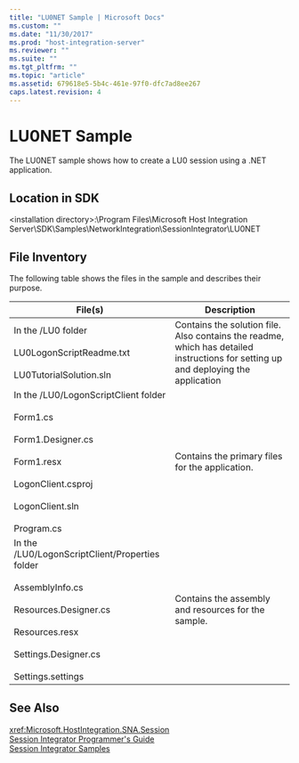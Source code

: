 ```yaml
---
title: "LU0NET Sample | Microsoft Docs"
ms.custom: ""
ms.date: "11/30/2017"
ms.prod: "host-integration-server"
ms.reviewer: ""
ms.suite: ""
ms.tgt_pltfrm: ""
ms.topic: "article"
ms.assetid: 679618e5-5b4c-461e-97f0-dfc7ad8ee267
caps.latest.revision: 4
---
```

# LU0NET Sample
The LU0NET sample shows how to create a LU0 session using a .NET application.  
  
## Location in SDK  
 \<installation directory>:\Program Files\Microsoft Host Integration Server\SDK\Samples\NetworkIntegration\SessionIntegrator\LU0NET  
  
## File Inventory  
 The following table shows the files in the sample and describes their purpose.  
  
|File(s)|Description|  
|---------------|-----------------|  
|In the /LU0 folder<br /><br /> LU0LogonScriptReadme.txt<br /><br /> LU0TutorialSolution.sln|Contains the solution file. Also contains the readme, which has detailed instructions for setting up and deploying the application|  
|In the /LU0/LogonScriptClient folder<br /><br /> Form1.cs<br /><br /> Form1.Designer.cs<br /><br /> Form1.resx<br /><br /> LogonClient.csproj<br /><br /> LogonClient.sln<br /><br /> Program.cs|Contains the primary files for the application.|  
|In the /LU0/LogonScriptClient/Properties folder<br /><br /> AssemblyInfo.cs<br /><br /> Resources.Designer.cs<br /><br /> Resources.resx<br /><br /> Settings.Designer.cs<br /><br /> Settings.settings|Contains the assembly and resources for the sample.|  
  
## See Also  
 <xref:Microsoft.HostIntegration.SNA.Session>   
 [Session Integrator Programmer's Guide](../core/session-integrator-programmer-s-guide1.md)   
 [Session Integrator Samples](../core/session-integrator-samples.md)